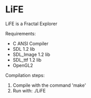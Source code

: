 LiFE
====

LiFE is a Fractal Explorer

Requirements:
 * C ANSI Compiler
 * SDL 1.2 lib
 * SDL_Image 1.2 lib
 * SDL_ttf 1.2 lib
 * OpenGL2
 
Compilation steps:
 
 1) Compile with the command 'make'
 2) Run with: ./LiFE